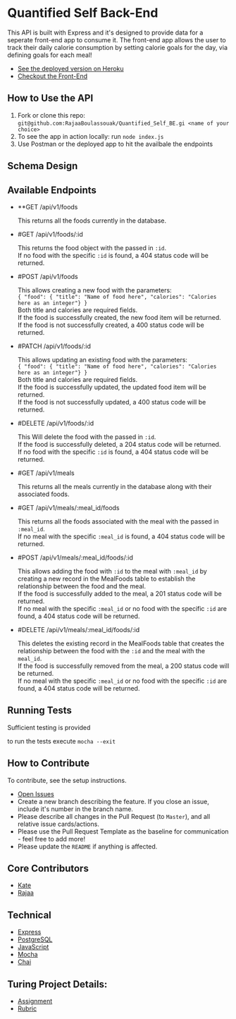 # Quantified Self Back-End


This API is built with Express and it's designed to provide data for a seperate front-end app to consume it.  The front-end app allows the user to track their daily calorie consumption by setting calorie goals for the day, via defining goals for each meal!

* [See the deployed version on Heroku](https://protected-retreat-87261.herokuapp.com/)
* [Checkout the Front-End]()


## How to Use the API
1. Fork or clone this repo: `git@github.com:RajaaBoulassouak/Quantified_Self_BE.gi <name of your choice>`
1. To see the app in action locally: run `node index.js`
1. Use Postman or the deployed app to hit the availbale the endpoints


## Schema Design


## Available Endpoints
* **GET /api/v1/foods

  This returns all the foods currently in the database.
  
  
* #GET /api/v1/foods/:id

  This returns the food object with the passed in `:id`.  
  If no food with the specific `:id` is found, a 404 status code will be returned.
  
  
* #POST /api/v1/foods

  This allows creating a new food with the parameters:  
  `{ "food": { "title": "Name of food here", "calories": "Calories here as an integer"} }`  
  Both title and calories are required fields.  
  If the food is successfully created, the new food item will be returned.  
  If the food is not successfully created, a 400 status code will be returned.  
  
  
* #PATCH /api/v1/foods/:id

  This allows updating an existing food with the parameters:  
  `{ "food": { "title": "Name of food here", "calories": "Calories here as an integer"} }`   
  Both title and calories are required fields.  
  If the food is successfully updated, the updated food item will be returned.  
  If the food is not successfully updated, a 400 status code will be returned.  
  
  
* #DELETE /api/v1/foods/:id

  This Will delete the food with the passed in `:id`.  
  If the food is successfully deleted, a 204 status code will be returned.  
  If no food with the specific `:id` is found, a 404 status code will be returned.  
  
  
  
* #GET /api/v1/meals 

  This returns all the meals currently in the database along with their associated foods.

* #GET /api/v1/meals/:meal_id/foods
  
  This returns all the foods associated with the meal with the passed in `:meal_id`.  
  If no meal with the specific `:meal_id` is found, a 404 status code will be returned.
  
* #POST /api/v1/meals/:meal_id/foods/:id

  This allows adding the food with `:id` to the meal with `:meal_id` by creating a new record in the MealFoods table to         establish the relationship between the food and the meal.  
  If the food is successfully added to the meal, a 201 status code will be returned.  
  If no meal with the specific `:meal_id` or no food with the specific `:id` are found, a 404 status code will be returned.

* #DELETE /api/v1/meals/:meal_id/foods/:id

  This deletes the existing record in the MealFoods table that creates the relationship between the food with the `:id` and     the meal with the `meal_id`.  
  If the food is successfully removed from the meal, a 200 status code will be returned.  
  If no meal with the specific `:meal_id` or no food with the specific `:id` are found, a 404 status code will be returned.



## Running Tests
Sufficient testing is provided 

to run the tests execute `mocha --exit`


## How to Contribute
To contribute, see the setup instructions.
* [Open Issues](https://github.com/Kate-v2/Quantified_Self_FE/projects/1)
* Create a new branch describing the feature. If you close an issue, include it's number in the branch name.
* Please describe all changes in the Pull Request (to `Master`), and all relative issue cards/actions.
* Please use the Pull Request Template as the baseline for communication - feel free to add more!
* Please update the `README` if anything is affected.


## Core Contributors
* [Kate](https://github.com/Kate-v2)
* [Rajaa](https://github.com/RajaaBoulassouak)


## Technical

* [Express](https://expressjs.com/)
* [PostgreSQL](https://www.postgresql.org//)
* [JavaScript](https://www.javascript.com/)
* [Mocha](https://mochajs.org/)
* [Chai](https://chaijs.com/)


## Turing Project Details:
* [Assignment](http://backend.turing.io/module4/projects/quantified_self/quantified_self_full_stack)
* [Rubric](http://backend.turing.io/module4/projects/quantified_self/rubric)
